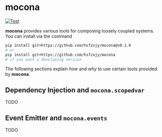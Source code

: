 # mocona

[![Test](https://github.com/hsfzxjy/mocona/actions/workflows/test.yaml/badge.svg)](https://github.com/hsfzxjy/mocona/actions/workflows/test.yaml)

**mocona** provides various tools for composing loosely coupled systems. You can install via the command

```bash
pip install git+https://github.com/hsfzxjy/mocona@v0.1.0
# or
pip install git+https://github.com/hsfzxjy/mocona
# if you want a developing version
```

The following sections explain _how_ and _why_ to use certain tools provided by **mocona**.

## Dependency Injection and `mocona.scopedvar`

TODO

## Event Emitter and `mocona.events`

TODO
